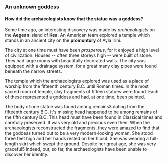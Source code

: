 ### An unknown goddess

#### How did the archaeologists know that the statue was a goddess?

Some time ago, an interesting discovery was made by _archaeologists_ on the **Aegean** island of **Kea**. An American team explored a temple which stands in an ancient city on the **promontory** of Ayia Irini.  

The city at one time must have been _prosperous_, for it enjoyed a high level of civilization. Houses -- often three storeys high -- were built of stone. They had large rooms with beautifully decorated walls. The city was equipped with a drainage system, for a great many clay pipes were found beneath the narrow streets.  

The temple which the archaeologists explored was used as a place of worship from the fifteenth century B.C. until Roman times. In the most sacred room of temple, clay fragments of fifteen statues were found. Each of these represented a goddess and had, at one time, been painted. 

The body of one statue was found among remains3 dating from the fifteenth century B.C. It's missing head happened to be among remains of the fifth century B.C. This head must have been found in Classical times and carefully preserved. It was very old and precious even then. When the archaeologists reconstructed the fragments, they were amazed to find that the goddess turned out to be a very modern-looking woman. She stood three feet high and her hands rested on her hips4. She was wearing a full-length skirt which swept the ground. Despite her great age, she was very graceful5 indeed, but, so far, the archaeologists have been unable to discover her identity.